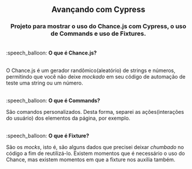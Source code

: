 <h2 align="center">Avançando com Cypress</h3>

<h3 align="center">Projeto para mostrar o uso do Chance.js com Cypress, o uso de Commands e uso de Fixtures.</h3>
<br>
:speech_balloon: <b>O que é Chance.js?</b>
<br>
<br>
<p>O Chance.js é um gerador randômico(aleatório) de strings e números, permitindo que você não deixe <i>mockado</i> em seu código de automação de teste uma string ou um número. </p>
<br>
:speech_balloon: <b>O que é Commands?</b>
<p> São comandos personalizados. Desta forma, separei as ações(interações do usuário) dos elementos da página, por exemplo. </p>
<br>
:speech_balloon: <b>O que é Fixture?</b>
<p> São os <i>mocks</i>, isto é, são alguns dados que precisei deixar <i>chumbado</i> no código a fim de reutilizá-lo. Existem momentos que é necessário o uso do Chance, mas existem momentos em que a fixture nos auxilia também.</p>
